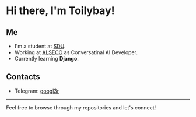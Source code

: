 # Hi there, I'm Toilybay!

## Me
- I'm a student at [SDU](https://sdu.edu.kz).
- Working at [ALSECO](https://alseco.kz) as Conversatinal AI Developer.
- Currently learning **Django**.

## Contacts
- Telegram: [googl3r](https://t.me/googl3r)
  
---

Feel free to browse through my repositories and let's connect!

